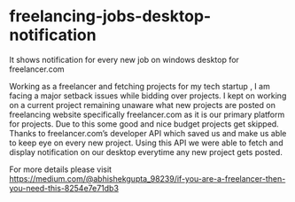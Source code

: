 # freelancing-jobs-desktop-notification
It shows notification for every new job on windows desktop for freelancer.com

Working as a freelancer and fetching projects for my tech startup , I am facing a major setback issues while bidding over projects. I kept on working on a current project remaining unaware what new projects are posted on freelancing website specifically freelancer.com as it is our primary platform for projects. Due to this some good and nice budget projects get skipped. Thanks to freelancer.com’s developer API which saved us and make us able to keep eye on every new project. Using this API we were able to fetch and display notification on our desktop everytime any new project gets posted.


For more details please visit https://medium.com/@abhishekgupta_98239/if-you-are-a-freelancer-then-you-need-this-8254e7e71db3
